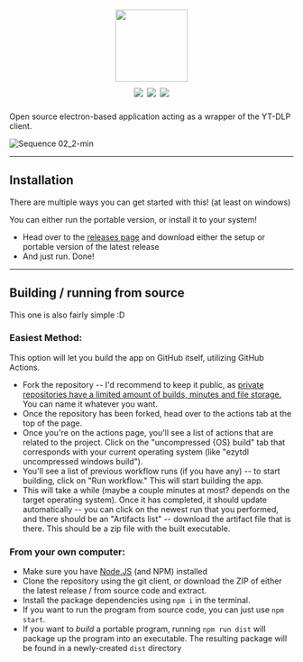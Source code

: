 <h1 align="center">
  <img src="https://raw.githubusercontent.com/sylviiu/ezytdl/main/res/img/heading.png" height="128px"/><br>
  <img src="https://github.com/sylviiu/ezytdl/actions/workflows/test-win.yml/badge.svg"/>
  <img src="https://github.com/sylviiu/ezytdl/actions/workflows/test-mac.yml/badge.svg"/>
  <img src="https://github.com/sylviiu/ezytdl/actions/workflows/test-linux.yml/badge.svg"/>
</h1>

Open source electron-based application acting as a wrapper of the YT-DLP client.

![Sequence 02_2-min](https://user-images.githubusercontent.com/95180094/236718122-e2252737-0b88-43e0-afba-3458e3bf6b9d.gif)

-----

## Installation

There are multiple ways you can get started with this! (at least on windows)

You can either run the portable version, or install it to your system!

- Head over to the [releases page](https://github.com/sylviiu/ezytdl/releases) and download either the setup or portable version of the latest release
- And just run. Done!

-----

## Building / running from source

This one is also fairly simple :D

### Easiest Method:

This option will let you build the app on GitHub itself, utilizing GitHub Actions.

- Fork the repository -- I'd recommend to keep it public, as [private repositories have a limited amount of builds, minutes and file storage.](https://docs.github.com/en/actions/learn-github-actions/usage-limits-billing-and-administration) You can name it whatever you want.
- Once the repository has been forked, head over to the actions tab at the top of the page.
- Once you're on the actions page, you'll see a list of actions that are related to the project. Click on the "uncompressed {OS} build" tab that corresponds with your current operating system (like "ezytdl uncompressed windows build").
- You'll see a list of previous workflow runs (if you have any) -- to start building, click on "Run workflow." This will start building the app.
- This will take a while (maybe a couple minutes at most? depends on the target operating system). Once it has completed, it should update automatically -- you can click on the newest run that you performed, and there should be an "Artifacts list" -- download the artifact file that is there. This should be a zip file with the built executable.

### From your own computer:

- Make sure you have [Node.JS](https://nodejs.org/en) (and NPM) installed
- Clone the repository using the git client, or download the ZIP of either the latest release / from source code and extract.
- Install the package dependencies using `npm i` in the terminal.
- If you want to run the program from source code, you can just use `npm start`.
- If you want to *build* a portable program, running `npm run dist` will package up the program into an executable. The resulting package will be found in a newly-created `dist` directory
